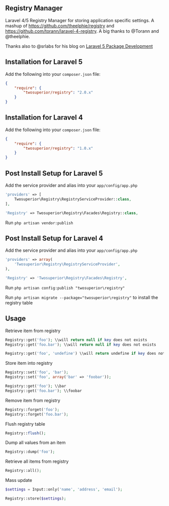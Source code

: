 ## Registry Manager

Laravel 4/5 Registry Manager for storing application specific settings. A mashup of https://github.com/theelphie/registry and https://github.com/torann/laravel-4-registry. A big thanks to @Torann and @theelphie. 

Thanks also to @srlabs for his blog on [Laravel 5 Package Development](http://stagerightlabs.com/blog/laravel5-pacakge-development-service-provider)

## Installation for Laravel 5

Add the following into your `composer.json` file:

```json
{
	"require": {
		"twosuperior/registry": "2.0.x"
	}
}
```

## Installation for Laravel 4

Add the following into your `composer.json` file:

```json
{
	"require": {
		"twosuperior/registry": "1.0.x"
	}
}
```

## Post Install Setup for Laravel 5

Add the service provider and alias into your `app/config/app.php`

```php
'providers' => [
	Twosuperior\Registry\RegistryServiceProvider::class,
],

'Registry' => Twosuperior\Registry\Facades\Registry::class,
```

Run `php artisan vendor:publish`

## Post Install Setup for Laravel 4

Add the service provider and alias into your `app/config/app.php`

```php
'providers' => array(
	'Twosuperior\Registry\RegistryServiceProvider',
),

'Registry' => 'Twosuperior\Registry\Facades\Registry',
```

Run `php artisan config:publish "twosuperior\registry"`

Run `php artisan migrate --package="twosuperior\registry"` to install the registry table

## Usage

Retrieve item from registry
```php
Registry::get('foo'); \\will return null if key does not exists
Registry::get('foo.bar'); \\will return null if key does not exists

Registry::get('foo', 'undefine') \\will return undefine if key does not exists
```

Store item into registry
```php
Registry::set('foo', 'bar');
Registry::set('foo', array('bar' => 'foobar'));

Registry::get('foo'); \\bar
Registry::get('foo.bar'); \\foobar
```

Remove item from registry
```php
Registry::forget('foo');
Registry::forget('foo.bar');
```

Flush registry table
```php
Registry::flush();
```

Dump all values from an item
```php
Registry::dump('foo');
```

Retrieve all items from registry
```php
Registry::all();
```

Mass update

```php
$settings = Input::only('name', 'address', 'email');

Registry::store($settings);
```